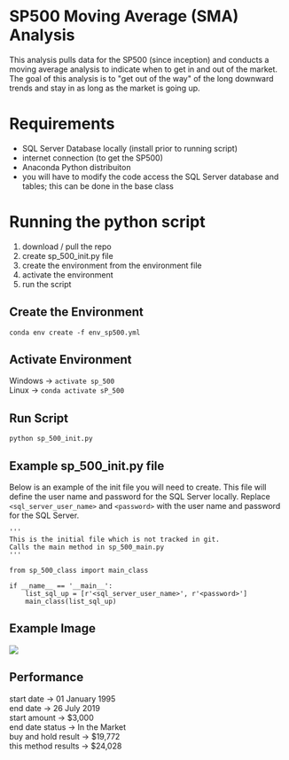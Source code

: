 # SP500 Moving Average (SMA) Analysis

This analysis pulls data for the SP500 (since inception) and conducts a moving average analysis to indicate when to get in and out of the market.  The goal of this analysis is to "get out of the way" of the long downward trends and stay in as long as the market is going up.

# Requirements
- SQL Server Database locally (install prior to running script)
- internet connection (to get the SP500)
- Anaconda Python distribuiton
- you will have to modify the code access the SQL Server database and tables; this can be done in the base class

# Running the python script
1. download / pull the repo
2. create sp_500_init.py file
3. create the environment from the environment file
4. activate the environment
5. run the script

## Create the Environment
```conda env create -f env_sp500.yml```

## Activate Environment
Windows -> ```activate sp_500```\
Linux -> ```conda activate sP_500```

## Run Script
```python sp_500_init.py```

## Example sp_500_init.py file
Below is an example of the init file you will need to create.  This file will define the user name and password for the SQL Server locally.  Replace ```<sql_server_user_name>``` and ```<password>``` with the user name and password for the SQL Server.

```
'''
This is the initial file which is not tracked in git.
Calls the main method in sp_500_main.py
'''

from sp_500_class import main_class

if __name__ == '__main__':
    list_sql_up = [r'<sql_server_user_name>', r'<password>']
    main_class(list_sql_up)
```

## Example Image
<img src='visualizations/sp500_visualization_2019-07-29 20_27_14.png'>

## Performance
start date -> 01 January 1995\
end date -> 26 July 2019\
start amount -> $3,000\
end date status -> In the Market\
buy and hold result -> $19,772\
this method results -> $24,028
